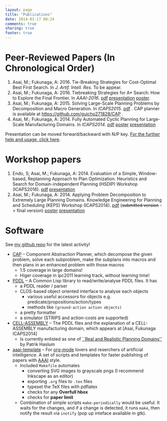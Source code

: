 ```yaml
---
layout: page
title: "Publications"
date: 2014-01-17 00:24
comments: true
sharing: true
footer: true
---
```


# Peer-Reviewed Papers (In Chronological Order)

1.  Asai, M.; Fukunaga, A: 2016. Tie-Breaking Strategies for Cost-Optimal Best First Search.
    In *J. Artif. Intell. Res.* To be appear.
2.  Asai, M.; Fukunaga, A: 2016. Tiebreaking Strategies for A\* Search: How to Explore the Final Frontier.
    In *AAAI-2016*.  [pdf](./aaai16.pdf) [presentation](http://www.slideshare.net/asaimasataro/tiebreaking-strategies-for-a-search-how-to-explore-the-final-frontier) [poster](./aaai16-poster.pdf).
3.  Asai, M.; Fukunaga, A: 2015. Solving Large-Scale Planning Problems by
    Decomposition and Macro Generation. In *ICAPS2015*. [pdf](./icaps15.pdf) . CAP planner is
    available at <https://github.com/guicho271828/CAP> .
4.  Asai, M.; Fukunaga, A: 2014. Fully Automated Cyclic Planning for Large-Scale
    Manufacturing Domains. In *ICAPS2014*. [pdf](icaps14.pdf) [poster](./icaps14-poster.pdf) [presentation](./icaps14/)

Presentation can be moved forward/backward with N/P key.
[For the further help and usage, click here](http://guicho271828.github.io/another-org-info/).

# Workshop papers

1.  Endo, S; Asai, M.; Fukunaga, A: 2014. Evaluation of a Simple, Window-based, Replanning Approach to Plan
    Optimization. Heuristics and Search for Domain-independent Planning (HSDIP) Workshop
    (ICAPS2016). [pdf](hsdip16.pdf) [presentation](https://guicho271828.github.io/2016-06-13-hsdip/)
2.  Asai, M.; Fukunaga, A: 2014. Applying Problem Decomposition to Extremely Large
    Planning Domains. Knowledge Engineering for Planning and Scheduling (KEPS) Workshop
    (ICAPS2014). [pdf](keps14.pdf) (<del>submitted version</del> -> final version) [poster](./keps14-poster.pdf) [presentation](./keps14/)

# Software

See [my github repo](https://github.com/guicho271828) for the latest activity!


-   [CAP](https://github.com/guicho271828/CAP) &#x2013; Component Abstraction Planner, which decompose the given problem,
    solve each subproblem, make the subplans into macros and then plans in an
    enhanced problem with those macros
    -   1.5 coverage in large domains!
    -   Higer coverage in ipc2011 learning track, without learning time!
-   [PDDL](https://github.com/guicho271828/pddl) &#x2013; A Common Lisp library to read/write/analyse PDDL files. It has
    -   a PDDL reader / parser
    -   CLOS-based object oriented interface to analyse each objects
        -   various useful accessors for objects e.g. predicate/propositions/action/types
        -   methods like `(ground-action action objects)`
    -   a pretty formatter
    -   a simulator (STRIPS and action-costs are supported)
-   [CELL-ASSEMBLY](https://github.com/guicho271828/cell-assembly-pddl-models) &#x2013; The PDDL files and the explanation of a CELL-ASSEMBLY
    manufacturing domain, which appears at [Asai, Fukunaga ICAPS2014]
    -   Is currently enlisted as one of [\`\`Real and Realistic Planning Domains''](http://users.cecs.anu.edu.au/~patrik/sigaps/index.php?n%3DMain.RealDomains)
            by Patrik Haslum
-   [aaai-template](https://github.com/guicho271828/aaai-template) &#x2013; For [org-mode](http://orgmode.org/) lovers and reserchers of artificial intelligence. A
    set of scripts and templates for faster publishing of papers with [AAAI](http://www.aaai.org/)
    style.
    -   Included `Makefile` automates
        -   converting SVG images to grayscale pngs (I recommend Inkscape as an editor)
        -   exporting `.org` files to `.tex` files
        -   typeset the TeX files with pdflatex
        -   checks for any **Overfull hbox**
        -   checks for **paper limit**
    -   Combination of simple scripts `make-periodically`
        would be useful. It waits for the changes, and if a change is detected, it runs
        `make`, then notify the result via `inotify` (pop up inteface available in gtk).